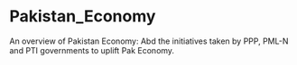 # Pakistan_Economy
An overview of Pakistan Economy:
Abd the initiatives taken by PPP, PML-N and PTI governments to uplift Pak Economy.
